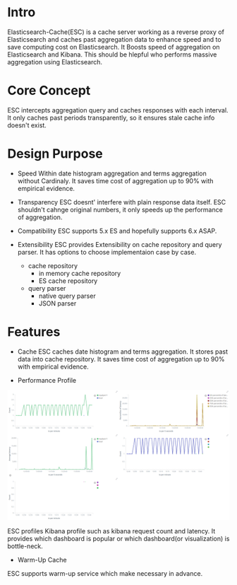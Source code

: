 # Intro
Elasticsearch-Cache(ESC) is a cache server working as a reverse proxy of Elasticsearch and caches past aggregation data to enhance speed and to save computing cost on Elasticsearch. It Boosts speed of aggregation on Elasticsearch and Kibana. This should be hlepful who performs massive aggregation using Elasticsearch.

# Core Concept

ESC intercepts aggregation query and caches responses with each interval. It only caches past periods transparently, so it ensures stale cache info doesn't exist.

# Design Purpose
* Speed
Within date histogram aggregation and terms aggregation without Cardinaly. It saves time cost of aggregation up to 90% with empirical evidence.


* Transparency
  ESC doesnt' interfere with plain response data itself. ESC shouldn't cahnge original numbers, it only speeds up the performance of aggregation.


* Compatibility
  ESC supports 5.x ES and hopefully supports 6.x ASAP.


* Extensibility
ESC provides Extensibility on cache repository and query parser. It has options to choose implementaion case by case.

  * cache repository
    * in memory cache repository
    * ES cache repository
  * query parser
    * native query parser
    * JSON parser

# Features

* Cache
ESC caches date histogram and terms aggregation. It stores past data into cache repository. It saves time cost of aggregation up to 90% with empirical evidence.

* Performance Profile

![](https://github.com/lks21c/elasticsearch-cache/blob/master/screenshot/screenshot0100.png)

ESC profiles Kibana profile such as kibana request count and latency. It provides which dashboard is popular or which dashboard(or visualization) is bottle-neck.

* Warm-Up Cache

ESC supports warm-up service which make necessary in advance.
